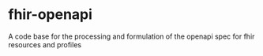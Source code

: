 # fhir-openapi
 A code base for the processing and formulation of the openapi spec for fhir resources and profiles
